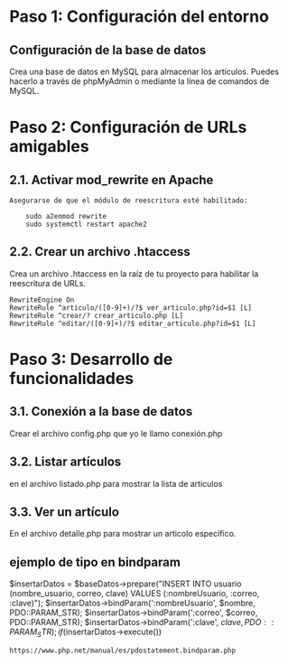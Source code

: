 
# Paso 1: Configuración del entorno

## Configuración de la base de datos
Crea una base de datos en MySQL para almacenar los artículos. Puedes hacerlo a través de phpMyAdmin o mediante la línea de comandos de MySQL.

# Paso 2: Configuración de URLs amigables

## 2.1. Activar mod_rewrite en Apache
    Asegurarse de que el módulo de reescritura esté habilitado:

        sudo a2enmod rewrite
        sudo systemctl restart apache2

## 2.2. Crear un archivo .htaccess
Crea un archivo .htaccess en la raíz de tu proyecto para habilitar la reescritura de URLs.

```
RewriteEngine On
RewriteRule ^articulo/([0-9]+)/?$ ver_articulo.php?id=$1 [L]
RewriteRule ^crear/? crear_articulo.php [L]
RewriteRule ^editar/([0-9]+)/?$ editar_articulo.php?id=$1 [L]

```

# Paso 3: Desarrollo de funcionalidades
## 3.1. Conexión a la base de datos

Crear el archivo config.php que yo le llamo conexión.php

## 3.2. Listar artículos
en el archivo listado.php para mostrar la lista de articulos

## 3.3. Ver un artículo
En el archivo detalle.php para mostrar un articolo especifico.

## ejemplo de tipo en bindparam 
$insertarDatos = $baseDatos->prepare("INSERT INTO usuario (nombre_usuario, correo, clave) VALUES (:nombreUsuario, :correo, :clave)");
    $insertarDatos->bindParam(':nombreUsuario', $nombre, PDO::PARAM_STR);
    $insertarDatos->bindParam(':correo', $correo, PDO::PARAM_STR);
    $insertarDatos->bindParam(':clave', $clave, PDO::PARAM_STR);
    if ($insertarDatos->execute()) 

    https://www.php.net/manual/es/pdostatement.bindparam.php